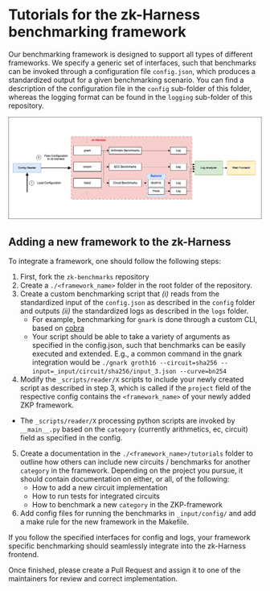 # Tutorials  for the zk-Harness benchmarking framework


Our benchmarking framework is designed to support all types of different frameworks.
We specify a generic set of interfaces, such that benchmarks can be invoked through a configuration file ``config.json``, which produces a standardized output for a given benchmarking scenario.
You can find a description of the configuration file in the ``config`` sub-folder of this folder, whereas the logging format can be found in the ``logging`` sub-folder of this repository.


![Alt text](./HarnessSpecification.jpg?raw=true "Title")


## Adding a new framework to the zk-Harness


To integrate a framework, one should follow the following steps:


1. First, fork the ``zk-benchmarks`` repository
2. Create a ``./<framework_name>`` folder in the root folder of the repository.
3. Create a custom benchmarking script that *(i)* reads from the standardized input of the ``config.json`` as described in the ``config`` folder and outputs *(ii)* the standardized logs as described in the ``logs`` folder.
    * For example, benchmarking for ``gnark`` is done through a custom CLI, based on [cobra](https://github.com/spf13/cobra)
    * Your script should be able to take a variety of arguments as specified in the config.json, such that benchmarks can be easily executed and extended. E.g., a common command in the gnark integration would be ``./gnark groth16 --circuit=sha256 --input=_input/circuit/sha256/input_3.json --curve=bn254``
4. Modify the ``_scripts/reader/X`` scripts to include your newly created script as described in step 3, which is called if the ``project`` field of the respective config contains the ``<framework_name>`` of your newly added ZKP framework.
  * The ``_scripts/reader/X`` processing python scripts are invoked by ``__main__.py`` based on the ``category`` (currently arithmetics, ec, circuit) field as specified in the config.
5. Create a documentation in the ``./<framework_name>/tutorials`` folder to outline how others can include new circuits / benchmarks for another ``category`` in the framework. Depending on the project you pursue, it should contain documentation on either, or all, of the following:
    * How to add a new circuit implementation
    * How to run tests for integrated circuits
    * How to benchmark a new ``category`` in the ZKP-framework
6. Add config files for running the benchmarks in `_input/config/` and add a make rule for the new framework in the Makefile.

If you follow the specified interfaces for config and logs, your framework specific benchmarking should seamlessly integrate into the zk-Harness frontend.

Once finished, please create a Pull Request and assign it to one of the maintainers for review and correct implementation.
